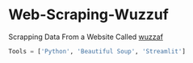 # Web-Scraping-Wuzzuf
Scrapping Data From a Website Called [wuzzaf](https://wuzzuf.net)
```Python
Tools = ['Python', 'Beautiful Soup', 'Streamlit']
```
